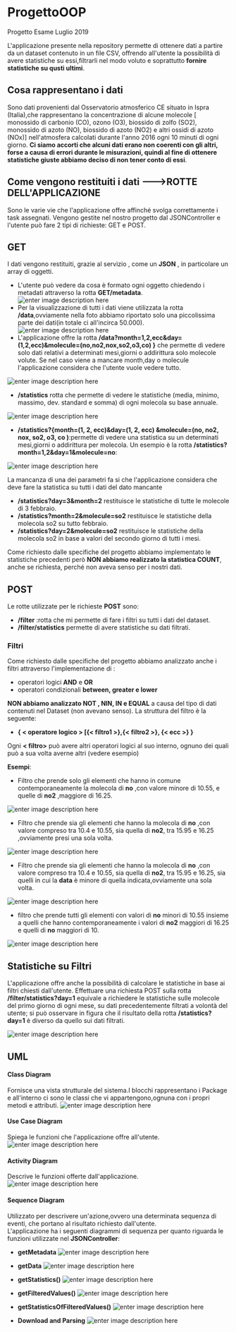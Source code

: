 # ProgettoOOP
Progetto Esame Luglio 2019

L'applicazione presente nella repository  permette di ottenere dati a partire da un dataset contenuto in un file CSV, offrendo all'utente la possibilità di avere statistiche su essi,filtrarli nel modo voluto e soprattutto **fornire  statistiche su qusti ultimi**.

## Cosa rappresentano i dati

Sono dati provenienti  dal Osservatorio atmosferico CE situato in Ispra (Italia),che rappresentano la concentrazione di alcune molecole [ monossido di carbonio (CO), ozono (O3), biossido di zolfo (SO2), monossido di azoto (NO), biossido di azoto (NO2) e altri ossidi di azoto (NOx)] nell'atmosfera calcolati durante l'anno 2016 ogni 10 minuti di ogni giorno. **Ci siamo accorti che alcuni dati erano non coerenti  con gli altri, forse a causa di errori durante le misurazioni, quindi al fine di ottenere statistiche giuste abbiamo deciso di non tener conto di essi**.

## Come vengono restituiti i dati --->**ROTTE DELL'APPLICAZIONE**

Sono le varie vie che l'applicazione offre affinché svolga correttamente i task assegnati.
Vengono gestite nel nostro progetto dal JSONController e l'utente può fare 2 tipi di richieste: GET e POST. 
## GET 
I dati vengono restituiti, grazie al servizio , come un  **JSON** , in particolare un array di oggetti.

- L'utente può vedere da cosa è formato ogni oggetto chiedendo i metadati attraverso la rotta  **GET/metadata**.
![enter image description here](Metadata.PNG)
 - Per la visualizzazione di tutti i dati viene utilizzata la rotta **/data**,ovviamente nella foto abbiamo riportato solo una piccolissima parte dei dati(in totale ci all'incirca 50.000). 
 ![enter image description here](EsempioData.PNG)
 - L'applicazione offre la rotta **/data?month=1,2,ecc&day=(1,2,ecc)&molecule=(no,no2,nox,so2,o3,co)  }** che permette di vedere solo dati relativi a determinati mesi,giorni o addirittura solo  molecole volute. Se nel  caso viene a mancare month,day o molecule l'applicazione considera che l'utente vuole vedere tutto.
 
 ![enter image description here](DataMonthMolecule.PNG)
 
 - **/statistics** rotta che permette di vedere le statistiche (media, minimo, massimo, dev. standard e somma) di ogni molecola su base annuale.
 
 ![enter image description here](FotoStatistics.PNG)
 
 -  **/statistics?{month=(1, 2, ecc)&day=(1, 2, ecc) &molecule=(no, no2, nox, so2, o3, co )**:permette di vedere una statistica su un determinati mesi,giorni o addirittura per molecola. Un esempio è la rotta **/statistics?month=1,2&day=1&molecule=no**:

![enter image description here](FotoStatistica2.PNG)

La mancanza di una dei parametri fa si che l'applicazione considera che deve fare la statistica su tutti i dati del dato mancante
 -  **/statistics?day=3&month=2** restituisce le statistiche di tutte le molecole di 3 febbraio.
 -  **/statistics?month=2&molecule=so2** restituisce le statistiche della molecola so2 su tutto febbraio.
 -  **/statistics?day=2&molecule=so2** restituisce le statistiche della molecola so2 in base a valori del secondo giorno di tutti i mesi.
 
Come richiesto dalle specifiche del progetto abbiamo implementato le statistiche precedenti però **NON abbiamo  realizzato la statistica COUNT**, anche se richiesta, perché non aveva senso per i nostri dati.
 
## POST 
Le rotte utilizzate per le richieste **POST** sono: 
 - **/filter** :rotta che mi permette di fare i filtri su tutti i dati del dataset.
 - **/filter/statistics** permette di avere statistiche su dati filtrati. 
 
### Filtri
Come richiesto dalle specifiche del progetto abbiamo analizzato anche i filtri attraverso l'implementazione di :
 -  operatori logici **AND** e **OR** 
 - operatori condizionali  **between, greater e lower**

**NON abbiamo analizzato NOT , NIN, IN e EQUAL** a causa del tipo di dati contenuti nel Dataset (non avevano senso).
La struttura del filtro è la seguente:
			

 - **{ < operatore logico > [{< filtro1 >},{< filtro2 >}, {< ecc >} }**
 
 Ogni **< filtro>** può avere altri operatori logici al suo interno, ognuno dei quali può a sua volta averne altri (vedere esempio)



**Esempi**:

- Filtro che prende solo gli elementi che hanno in comune contemporaneamente la  molecola di **no** ,con valore minore di 10.55, e quelle di **no2** ,maggiore di 16.25.

![enter image description here](https://lh3.googleusercontent.com/CMemlaBWD90v0HBs6QNPvbUaVpqqWlItXZJWkSZZ6iQMFhct4Dwy03muFkUCGNX8y10tgSDIHkk)

- Filtro che prende sia gli elementi che hanno la  molecola di **no** ,con valore compreso tra 10.4 e 10.55, sia quella di **no2**, tra 15.95 e 16.25 ,ovviamente presi una sola volta.

![enter image description here](https://lh3.googleusercontent.com/KLbvYtBPQoPdE6YJUQO9FvOo0uZs9uMIZcnJvk1h25F0XR4mzsM5LIbH_3gNPOayYNEWXuxcKT0)

-  Filtro che prende sia gli elementi che hanno la  molecola di **no** ,con valore compreso tra 10.4 e 10.55, sia quella di **no2**, tra 15.95 e 16.25, sia quelli in cui la **data** è minore di quella indicata,ovviamente una sola volta.

![enter image description here](https://lh3.googleusercontent.com/4LtFlVkbjaDcmiWDQJzI8vdG-oiAnuDGBpDH3-PgnzyU6_z0qump4akSXJb9GD1Nfmf2S2-pwlQ)

- filtro che prende tutti gli elementi con  valori di **no** minori di 10.55 insieme a quelli che hanno contemporaneamente i valori di **no2** maggiori di 16.25 e quelli di **no**  maggiori di 10.

![enter image description here](https://lh3.googleusercontent.com/YAjuEsxK7ySwhWiNubIixTMpk1J-KQ5ePRlIkj9Morm64t-tT7B55QOA6FOvYE34VJ7Vk56nYiw)

##  Statistiche su Filtri
L'applicazione offre anche la possibilità di calcolare le statistiche in base ai filtri chiesti dall'utente.
Effettuare una richiesta POST sulla  rotta **/filter/statistics?day=1** equivale a richiedere le statistiche sulle molecole del primo giorno di ogni mese, su dati precedentemente filtrati a volontà del utente;
si può osservare in figura che il risultato della rotta  **/statistics?day=1** è diverso da quello sui dati filtrati.

![enter image description here](https://lh3.googleusercontent.com/GZbuENaOs8gBAC8Xuls13ihDQyl70pt9n0rJK6O-IaiX-9bjcqa-OOXDGchkciXpm7FFRP1R0Zo)
##  UML
####  Class Diagram
Fornisce una vista strutturale del sistema.I blocchi rappresentano i Package e all'interno ci sono le classi che vi  appartengono,ognuna con i propri metodi e attributi.
![enter image description here](classdiagram2.png)


####  Use Case Diagram
Spiega le funzioni che l'applicazione offre all'utente. 
![enter image description here](UseCaseDiagram.PNG) 

####  Activity Diagram
Descrive le funzioni offerte dall'applicazione.  
![enter image description here](ActivityDiagram.PNG)

####  Sequence Diagram
Utilizzato per descrivere un'azione,ovvero una determinata sequenza di eventi, che portano al risultato richiesto dall'utente.  
L'applicazione ha i seguenti diagrammi di sequenza  per quanto riguarda le funzioni utilizzate nel **JSONController**:

- **getMetadata**
![enter image description here](6SequenceMetadataDiagram.PNG)

- **getData** 
![enter image description here](1sequenzeDataDiagram.PNG)

- **getStatistics()** 
![enter image description here](5SequenceStatisticsDiagram.PNG)

- **getFilteredValues()** 
![enter image description here](3SequenceFilterDiagram.PNG)

- **getStatisticsOfFilteredValues()** 
![enter image description here](4SequencefilterstatisticsDiagram.PNG)

- **Download and Parsing**
![enter image description here](2SequenceDownloadParsDiagram.PNG)
 
